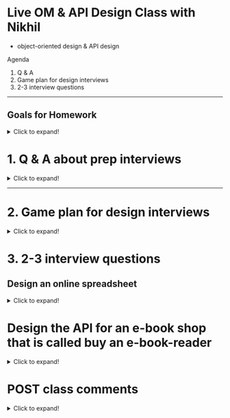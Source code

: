 # Live OM & API Design Class with Nikhil

- object-oriented design & API design

Agenda 

1. Q & A 
2. Game plan for design interviews
3. 2-3 interview questions

---

## Goals for Homework

<details>
  <summary>Click to expand!</summary>

- treat OO & API part as two separate questions
- have enough to say
	- trade offs
	- other layers; 
		- persistence
		- security
	- alternatives
- fit everything in 35 minutes
	- organize your thoughts
- choose a few patterns to memorize
- look for similarities in questions


</details>

# 1. Q & A about prep interviews

<details>
	<summary>Click to expand!</summary>

1. Why?

- main benefit is in work people will explain "lets use this pattern" and you already know it.
	- people in the prime of there careers quiz you on these to see if you are worthy
- "Find the design pattern" - in the take home problem
	- so knowing the different ones will help you explain your code
- memorize 3 or 4 of the patterns - later

2. how to memorize these?
- memorize an example not the description


## List of subsitution:

- anything animal does, dog has to do.
	- every animal `eat()`s

```
[animal]
[ eat()]
[move()]
	^
	|---------|--------------|
[ DOG  ]	[chicken]  |   [worm  ]
[ eat()]	[ eat() ]  |   [eat() ]-----------[throw an exception]
[move()]	[move() ]  |   [move()]
                       |
                       |
                    [sponge]
                    [ eat()]
                    [move()]------[throw an exception] because sponge don't move

* move requires an old position != new position
```

- worms don't eat the same way as other animals (pre and post conditions)
- sponges don't move, throw an exception

## Command pattern

- undo / redo feature
- paste / copy feature

---

Two way to reuse existing behaviors

1. inheritance
2. composition

**Class inheritance**

- class inherits it takes all behaviors from its parents

``` swift
class Device {
    let name: String
    let operatingSystem: String
}

class Smartphone: Device {}
class Computer: Device {}
```



**Composition**

- protocols

``` swift
protocol SystemProtocol {
    var operatingSystem: String { get }
}

protocol Nameable {
    var name: String { get }
}

struct Smartphone: Nameable, SystemProtocol {
    var name: String
    var operatingSystem: String
}

struct Camera: Nameable {
    var name: String
}
```

Draw backs:

- inheritance lets allows for overriding
- 

## State vs Behavior

- **state** is data or values
- **behavior** is the methods

## Is a clsss a factory for object construction?

</details>

---


# 2. Game plan for design interviews

<details>
	<summary>Click to expand!</summary>

*Coding interview game plan*

1. listen to quesiton
2. find brute-force solution
3. refine solution until optimal time solution is found
4. speak about time complexity and space complexity
5. write code / test code

*Design interview game plan*

- biggest failure is time management; you are the master of your own time.
- 45 minutes long but only 40 minutes to 35 minutes after chitchat
- Can you design a system effectively?
	- will new features be design properly
- when practicing do something novel

1. Listen to the question *( 3 minutes )*
	- open ended
	- list requirements
2. come up with list of requirements *( 5 minutes )*
	- find requirements
	- invent requirements
	- "easy", "common questions" require special care
3. Design a subset of the system *( 10 minutes )*
	1. basics
		- get you foot in the door
		- just the data
		- components / layers (business logic and persistance)
		- public interfaces
			- API
			- UI
			- hardware
			- workflows / use case / algo
	2. **tips** black out / stuck 
		- use "Abbott" textual analysis
		- every noun is a potential class
			- "Customers purchase chocolate bars"
			- Customer
			- chocolate bar
		- every verb is a potential method
			- "Customers purchase chocolate bars"
			- purchase
		- start with something you know or memorized
			- users and permissions
		- reverse apply a pattern hierarchy
			- composite pattern is a good choice
		- similar problems you know
			- you designed a chess engine, apply same knowledge to poker engine
4. Deisgn the full system *( 15 minutes )*
	- show that it meets all requirements
	- keep a list of todos
		- even if the interviewer adds new requirements add it here to not get derailed
5. *Discuss alternatives* / IMPORTANT *( 5 minutes )*
	- most common area to stand out
	- detail Pros or Cons
	- explain trade offs
	- make decisions
6. Summarize *( 2 minutes )*
	- show all requirements are met
	- whiteboard reviewer friendly
		- add notes
		- delete clutter

**Subset Example:**
 
Design a vending machine

1. data:

```
			[product]
			[-price ]
				^
				|
 	|--------------------------|
 	|						   |
[    drinks    ]			[sweets]
[-needs cooling]
```

2. layers:
	- inventory -> stores the products for sale
	- payment -> accepts coins, returns coins
	- dispense product

3. Hardware:
	- Design pattern: obvserable

```
[paymentObserver]
[  coinInserted ]


[productChoiceObserver]
[productButtonPressed ]


[productDispensor]
[   dispense()   ]
```

4. Squeeze a heirarchy into question / heirarchy pattern

```
		[items]-------|
		  | 		  |
		---------     |
 	   |		 |	 <*>
[Products]		[productGroups]
```

</details>

# 3. 2-3 interview questions

## Design an online spreadsheet

<details>
	<summary>Click to expand!</summary>

## 1. Listen to the question *( 3 minutes )*

Design an online spreadsheet - open ended


## 2. come up with list of requirements *( 5 minutes )*

**Questions to ask:**

- Concurrent users? How many?
- what part of the design?
	- big picture / microservices (scalabe)
	- inner working + classes
	- api design
- use cases / features
	- formulas
	- graphs / images
	- security
	- basic features like rows and columns

**Requirements (answers):**

- rows and columns w/ data
- data can be nums, strings and formulas
- yes, concurrent users

## 3. Design a subset of the system *( 10 minutes )*

- draw an example spreadsheet
	- cell 1A has a number
	- cell 2A has a number
	- cell 1B has a string
	- cell 2B has a formular

- What are the classes? (my idea)
	- this could be a composite pattern

```
		[  spreadsheet   ]
		[   editCell()   ]
			   <*> 1..*
				|
				|
			 [ cell  ]		--- (list of lists or 2d array) / hashmap
			 [ -row  ]
			 [-column]
			   <*> 1..*
				|
				|
		 [value Expression]
		 [ getStringValue ] (gsv) <-- non-mutable
			   < >
			 	|
			 	|
    .------------------------.		
    |			|			 |
  [number]	 [string]	[formula]
```

- Cell would be a hashmap where key is row&column as string
	- could be a tuple
- gsv converts number, string or formula to string
- gsv is non-mutable making it easier for concurrent edits

---

now we have a subset, look at the requirements and determine what needs to be completed.

- rows and columns w/ data: DONE
- data can be nums, strings and formulas: DONE
- yes, concurrent users

How to handle Concurrent users, ideas:

- lock the cell and when edit is done unlock 
	- but lot of comms
- cell edits are atomic
	- last edit should win to prevent conflicts
- it's better to give an ok answer (locking) than stumble over a complex one.

---

Handling formula

- formula class with operators
- binary tree structure formulas

---

TODO LIST:

- values formula of formula change when ref cells are called 
- better implimentation of concurrency

## 4. Deisgn the full system *( 15 minutes )*

```
				[	  SpreadsheetService	 ]
				[editCellValue(request: JSON)]
				[		requestData()	     ]

		[  spreadsheet]			[  sheetObserver  ]
		[   -name     ]			[aggregateChange()]
		[applyChange()]					|
			   <*> 1..*					|
				|				  [cellObserver]			[valueParser]
				|											[ parse()   ]
			 [ cell  ]		
			 [ -row  ]
			 [-column]
			   <*> 1..*
				|
				|
		 [value Expression]
		 [ getStringValue ] 
			   < >
			 	|
			 	|
    .------------------------.		
    |			|			 |
  [number]	 [string]	[formula]
```

- editCellValue uses a vlaue converted to pass request into a value expression
- valueExpression has the object and we replace string in the cell on spread sheed applyChange()
	- now observers update the cells
- cellObserver needs to notify formula cells that they may need to update
	- an aggregate changes

## 5. *Discuss alternatives* / IMPORTANT *( 5 minutes )*

- Instead of spreadsheet worrying about changes a ChangeWriter class could handle it
	- because it'll manage a queue of changes
- last edit wins instead of locking
- A push model 
	- less pulling
	- but can overun

---

# composite pattern

```
		[valueExpression] -----. 
		[				]      |
				|			   |
		.------------------.   |
		|				   |   |
		|				   |  <*>
[constant]				[function]

```



</details>

# Design the API for an e-book shop that is called buy an e-book-reader

<details>
  <summary>Click to expand!</summary>

## 1. Listen to the question *( 3 minutes )*

Design the API for an e-book shop that is called buy an e-book-reader

## 2. come up with list of requirements *( 5 minutes )*

## Requirements:
- browse books:
	- search a book by title, author etc
	- go through categories breadcrums
		- non-function > science > physicls > high energy physics
	- manage shopping cart
		- put books in cart
		- checkout

## Non-requirements
- auth
- payments

## 3. Design a subset of the system *( 10 minutes )*

- technologis for APIs?
	- REST - outside view
	- RPCs - inside between microservers
	- GraphQL - outside view
		- too special atm
	- soap

- What part of the layers can we start with? DEFINE the resources
	- contract
	- REST apis are resource-centric // IMPORTANT
	- Bad:
		- POST /login
			- login is not a resource
			- action is executed
	- Better:
		- POST /session
			- create a user session resource

### Define the resources

- by writing down JSON representation
	- book
	- author
	- categories
	- shopping cart

Book:

``` 
{
	id: int,
	title: string,
	author: [string],
	year: string,
	ISBN: string,
	price: double, // could be a string
	category: [category_id]
	...
}

```

Author:

```
{
	id: String,
	first_name: String,
	last_name: String,
	books: [book_id] // could be ISBNs (concern)
}
```

Category

```
{
	id: int,
	title: string,
	subCategories: [Category],
}
```


Shopping cart

```
{
	books: [books: count],
	total_price: double,
	session: string,
}
```

### Design the full API:
- possible POST / GET / PUT / DELETE

- Books:
	- GET /books
		- with filter:
			- /books?title="X"&title="Y"&pageSize=20&pageIndex=0)
			- /books/{ISBN}
	- user isn't updated or deleting books
- Author:
	- GET /author (Get all)
		- with filter:
			- /author/{author}
			- /author?name="X"&year="Y" + paging
	- user isn't updating or deleting books
- Categories
	- GET /category (all categories)
		- filtering:
			- /categories/{cat_id}/books // returns all books in cat + filter
			- /categories/{cat_id}/children
	- user isn't updating or deleting cats

--- 

Trade offs 

- return size vs number of round trips
- embedded resource vs resource ID
	- do i return the whole thing or just ID
- sub-resource vs top level resource
	- categories
- usability vs maintenance cost
- debuggable vs human-readable
	- using IDs in string vs BookNames etc

---

now we have a subset, look at the requirements and determine what needs to be completed.

- browse books: DONE
	- search a book by title, author etc: DONE
	- go through categories breadcrumbs: DONE
		- non-function > science > physicls > high energy physics: DONE
- manage shopping cart: NO
	- put books in cart
	- checkout

---

- shopping cart
	- GET /cart/{user_ID}
		- returns current shopping card
	- PUT /cart/{session}/books/{book_id}
		- add books
	- DELETE /cart/{session}/books/{book_id}
		- remove books
- checkout - options
	1. POST /cart/{session}?action=checkout
	2. POST /purchases/{cart_id}
	3. POST /cart/{session}/purchase

</details>

# POST class comments

<details>
  <summary>Click to expand!</summary>

- treat mock interviews as real interviews
- complete IK homework questions
- a good interview is a discussion between two engineers
	- you'll do very well in the interviews
- go to tutoring sessions
- go through the homework multiple times
- you know you're ready for the interview when the time is short
	- because there's so much that needs to be done to cover everything

</details>